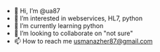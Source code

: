 - 👋 Hi, I’m @ua87
- 👀 I’m interested in webservices, HL7, python
- 🌱 I’m currently learning python
- 💞️ I’m looking to collaborate on "not sure"
- 📫 How to reach me usmanazher87@gmail.com

<!---
ua87/ua87 is a ✨ special ✨ repository because its `README.md` (this file) appears on your GitHub profile.
You can click the Preview link to take a look at your changes.
--->
